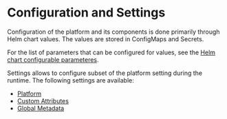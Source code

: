 # Configuration and Settings

Configuration of the platform and its components is done primarily through Helm chart values. The values are stored in ConfigMaps and Secrets.

For the list of parameters that can be configured for values, see the [Helm chart configurable parameteres](../installation-guide/deployment/deployment-helm/configurable-parameters).

Settings allows to configure subset of the platform setting during the runtime. The following settings are available:
- [Platform](./platform)
- [Custom Attributes](./custom-attributes)
- [Global Metadata](./global-metadata)
